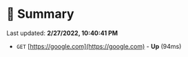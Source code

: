 # 📖 Summary
Last updated: **2/27/2022, 10:40:41 PM**

- `GET` [https://google.com](https://google.com) - **Up** (94ms)
